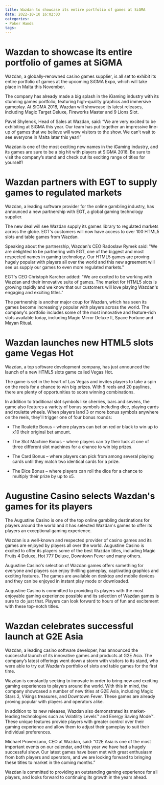 ```yaml
---
title: Wazdan to showcase its entire portfolio of games at SiGMA
date: 2022-10-10 16:02:03
categories:
- Poker Hands
tags:
---
```



#  Wazdan to showcase its entire portfolio of games at SiGMA

Wazdan, a globally-renowned casino games supplier, is all set to exhibit its entire portfolio of games at the upcoming SiGMA Expo, which will take place in Malta this November.

The company has already made a big splash in the iGaming industry with its stunning games portfolio, featuring high-quality graphics and immersive gameplay. At SiGMA 2018, Wazdan will showcase its latest releases, including Magic Target Deluxe, Fireworks Master and 9 Lions Slot.

Pavel Shylenok, Head of Sales at Wazdan, said: “We are very excited to be exhibiting at SiGMA this year. Our team has put together an impressive line-up of games that we believe will wow visitors to the show. We can’t wait to see everyone in Malta later this year!”

Wazdan is one of the most exciting new names in the iGaming industry, and its games are sure to be a big hit with players at SiGMA 2018. Be sure to visit the company’s stand and check out its exciting range of titles for yourself!

#  Wazdan partners with EGT to supply games to regulated markets

Wazdan, a leading software provider for the online gambling industry, has announced a new partnership with EGT, a global gaming technology supplier.

The new deal will see Wazdan supply its games library to regulated markets across the globe. EGT's customers will now have access to over 100 HTML5 slots and table games from Wazdan.

Speaking about the partnership, Wazdan's CEO Radoslaw Rymek said: "We are delighted to be partnering with EGT, one of the biggest and most respected names in gaming technology. Our HTML5 games are proving hugely popular with players all over the world and this new agreement will see us supply our games to even more regulated markets."

EGT's CEO Christoph Karcher added: "We are excited to be working with Wazdan and their innovative suite of games. The market for HTML5 slots is growing rapidly and we know that our customers will love playing Wazdan's engaging and exciting titles."

The partnership is another major coup for Wazdan, which has seen its games become increasingly popular with players across the world. The company's portfolio includes some of the most innovative and feature-rich slots available today, including Magic Mirror Deluxe II, Space Fortune and Mayan Ritual.

#  Wazdan launches new HTML5 slots game Vegas Hot

Wazdan, a top software development company, has just announced the launch of a new HTML5 slots game called Vegas Hot.

The game is set in the heart of Las Vegas and invites players to take a spin on the reels for a chance to win big prizes. With 5 reels and 20 paylines, there are plenty of opportunities to score winning combinations.

In addition to traditional slot symbols like cherries, bars and sevens, the game also features a variety of bonus symbols including dice, playing cards and roulette wheels. When players land 3 or more bonus symbols anywhere on the reels, they'll trigger one of four bonus rounds:

* The Roulette Bonus – where players can bet on red or black to win up to x10 their original bet amount.

* The Slot Machine Bonus – where players can try their luck at one of three different slot machines for a chance to win big prizes.

* The Card Bonus – where players can pick from among several playing cards until they match two identical cards for a prize.

* The Dice Bonus – where players can roll the dice for a chance to multiply their prize by up to x5.

#  Augustine Casino selects Wazdan's games for its players

The Augustine Casino is one of the top online gambling destinations for players around the world and it has selected Wazdan's games to offer its players an exceptional gaming experience.

Wazdan is a well-known and respected provider of casino games and its games are enjoyed by players all over the world. Augustine Casino is excited to offer its players some of the best Wazdan titles, including Magic Fruits 4 Deluxe, Hot 777 Deluxe, Downtown Fever and many others.

Augustine Casino's selection of Wazdan games offers something for everyone and players can enjoy thrilling gameplay, captivating graphics and exciting features. The games are available on desktop and mobile devices and they can be enjoyed in instant play mode or downloaded.

Augustine Casino is committed to providing its players with the most enjoyable gaming experience possible and its selection of Wazdan games is sure to do just that. Players can look forward to hours of fun and excitement with these top-notch titles.

#  Wazdan celebrates successful launch at G2E Asia

Wazdan, a leading casino software developer, has announced the successful launch of its innovative games and products at G2E Asia. The company’s latest offerings went down a storm with visitors to its stand, who were able to try out Wazdan’s portfolio of slots and table games for the first time.

Wazdan is constantly seeking to innovate in order to bring new and exciting gaming experiences to players around the world. With this in mind, the company showcased a number of new titles at G2E Asia, including Magic Stars 3, Vikings treasures, and Downtown Fever. These games are already proving popular with players and operators alike.

In addition to its new releases, Wazdan also demonstrated its market-leading technologies such as Volatility Levels™ and Energy Saving Mode™. These unique features provide players with greater control over their gaming experience and allow them to adjust their gameplay to suit their individual preferences.

Michael Provenzano, CEO at Wazdan, said: “G2E Asia is one of the most important events on our calendar, and this year we have had a hugely successful show. Our latest games have been met with great enthusiasm from both players and operators, and we are looking forward to bringing these titles to market in the coming months.”

Wazdan is committed to providing an outstanding gaming experience for all players, and looks forward to continuing its growth in the years ahead.